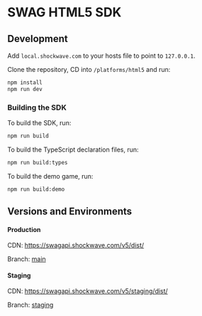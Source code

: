 # SWAG HTML5 SDK

## Development

Add `local.shockwave.com` to your hosts file to point to `127.0.0.1`.

Clone the repository, CD into `/platforms/html5` and run:

```bash
npm install
npm run dev
```

### Building the SDK

To build the SDK, run:

```bash
npm run build
```

To build the TypeScript declaration files, run:

```bash
npm run build:types
```

To build the demo game, run:

```bash
npm run build:demo
```

## Versions and Environments

#### Production
CDN: https://swagapi.shockwave.com/v5/dist/

Branch: [main](https://github.com/TeachMeInc/SWAG-SDK)

#### Staging
CDN: https://swagapi.shockwave.com/v5/staging/dist/

Branch: [staging](https://github.com/TeachMeInc/SWAG-SDK/tree/staging)
